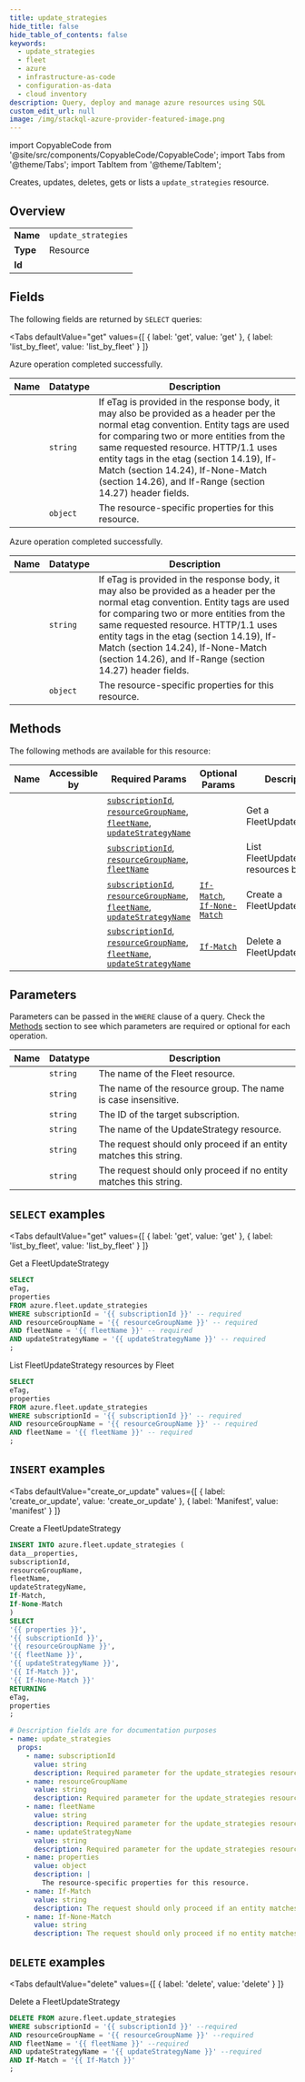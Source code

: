 ```yaml
--- 
title: update_strategies
hide_title: false
hide_table_of_contents: false
keywords:
  - update_strategies
  - fleet
  - azure
  - infrastructure-as-code
  - configuration-as-data
  - cloud inventory
description: Query, deploy and manage azure resources using SQL
custom_edit_url: null
image: /img/stackql-azure-provider-featured-image.png
---
```


import CopyableCode from '@site/src/components/CopyableCode/CopyableCode';
import Tabs from '@theme/Tabs';
import TabItem from '@theme/TabItem';

Creates, updates, deletes, gets or lists a <code>update_strategies</code> resource.

## Overview
<table><tbody>
<tr><td><b>Name</b></td><td><code>update_strategies</code></td></tr>
<tr><td><b>Type</b></td><td>Resource</td></tr>
<tr><td><b>Id</b></td><td><CopyableCode code="azure.fleet.update_strategies" /></td></tr>
</tbody></table>

## Fields

The following fields are returned by `SELECT` queries:

<Tabs
    defaultValue="get"
    values={[
        { label: 'get', value: 'get' },
        { label: 'list_by_fleet', value: 'list_by_fleet' }
    ]}
>
<TabItem value="get">

Azure operation completed successfully.

<table>
<thead>
    <tr>
    <th>Name</th>
    <th>Datatype</th>
    <th>Description</th>
    </tr>
</thead>
<tbody>
<tr>
    <td><CopyableCode code="eTag" /></td>
    <td><code>string</code></td>
    <td>If eTag is provided in the response body, it may also be provided as a header per the normal etag convention.  Entity tags are used for comparing two or more entities from the same requested resource. HTTP/1.1 uses entity tags in the etag (section 14.19), If-Match (section 14.24), If-None-Match (section 14.26), and If-Range (section 14.27) header fields.</td>
</tr>
<tr>
    <td><CopyableCode code="properties" /></td>
    <td><code>object</code></td>
    <td>The resource-specific properties for this resource.</td>
</tr>
</tbody>
</table>
</TabItem>
<TabItem value="list_by_fleet">

Azure operation completed successfully.

<table>
<thead>
    <tr>
    <th>Name</th>
    <th>Datatype</th>
    <th>Description</th>
    </tr>
</thead>
<tbody>
<tr>
    <td><CopyableCode code="eTag" /></td>
    <td><code>string</code></td>
    <td>If eTag is provided in the response body, it may also be provided as a header per the normal etag convention.  Entity tags are used for comparing two or more entities from the same requested resource. HTTP/1.1 uses entity tags in the etag (section 14.19), If-Match (section 14.24), If-None-Match (section 14.26), and If-Range (section 14.27) header fields.</td>
</tr>
<tr>
    <td><CopyableCode code="properties" /></td>
    <td><code>object</code></td>
    <td>The resource-specific properties for this resource.</td>
</tr>
</tbody>
</table>
</TabItem>
</Tabs>

## Methods

The following methods are available for this resource:

<table>
<thead>
    <tr>
    <th>Name</th>
    <th>Accessible by</th>
    <th>Required Params</th>
    <th>Optional Params</th>
    <th>Description</th>
    </tr>
</thead>
<tbody>
<tr>
    <td><a href="#get"><CopyableCode code="get" /></a></td>
    <td><CopyableCode code="select" /></td>
    <td><a href="#parameter-subscriptionId"><code>subscriptionId</code></a>, <a href="#parameter-resourceGroupName"><code>resourceGroupName</code></a>, <a href="#parameter-fleetName"><code>fleetName</code></a>, <a href="#parameter-updateStrategyName"><code>updateStrategyName</code></a></td>
    <td></td>
    <td>Get a FleetUpdateStrategy</td>
</tr>
<tr>
    <td><a href="#list_by_fleet"><CopyableCode code="list_by_fleet" /></a></td>
    <td><CopyableCode code="select" /></td>
    <td><a href="#parameter-subscriptionId"><code>subscriptionId</code></a>, <a href="#parameter-resourceGroupName"><code>resourceGroupName</code></a>, <a href="#parameter-fleetName"><code>fleetName</code></a></td>
    <td></td>
    <td>List FleetUpdateStrategy resources by Fleet</td>
</tr>
<tr>
    <td><a href="#create_or_update"><CopyableCode code="create_or_update" /></a></td>
    <td><CopyableCode code="insert" /></td>
    <td><a href="#parameter-subscriptionId"><code>subscriptionId</code></a>, <a href="#parameter-resourceGroupName"><code>resourceGroupName</code></a>, <a href="#parameter-fleetName"><code>fleetName</code></a>, <a href="#parameter-updateStrategyName"><code>updateStrategyName</code></a></td>
    <td><a href="#parameter-If-Match"><code>If-Match</code></a>, <a href="#parameter-If-None-Match"><code>If-None-Match</code></a></td>
    <td>Create a FleetUpdateStrategy</td>
</tr>
<tr>
    <td><a href="#delete"><CopyableCode code="delete" /></a></td>
    <td><CopyableCode code="delete" /></td>
    <td><a href="#parameter-subscriptionId"><code>subscriptionId</code></a>, <a href="#parameter-resourceGroupName"><code>resourceGroupName</code></a>, <a href="#parameter-fleetName"><code>fleetName</code></a>, <a href="#parameter-updateStrategyName"><code>updateStrategyName</code></a></td>
    <td><a href="#parameter-If-Match"><code>If-Match</code></a></td>
    <td>Delete a FleetUpdateStrategy</td>
</tr>
</tbody>
</table>

## Parameters

Parameters can be passed in the `WHERE` clause of a query. Check the [Methods](#methods) section to see which parameters are required or optional for each operation.

<table>
<thead>
    <tr>
    <th>Name</th>
    <th>Datatype</th>
    <th>Description</th>
    </tr>
</thead>
<tbody>
<tr id="parameter-fleetName">
    <td><CopyableCode code="fleetName" /></td>
    <td><code>string</code></td>
    <td>The name of the Fleet resource.</td>
</tr>
<tr id="parameter-resourceGroupName">
    <td><CopyableCode code="resourceGroupName" /></td>
    <td><code>string</code></td>
    <td>The name of the resource group. The name is case insensitive.</td>
</tr>
<tr id="parameter-subscriptionId">
    <td><CopyableCode code="subscriptionId" /></td>
    <td><code>string</code></td>
    <td>The ID of the target subscription.</td>
</tr>
<tr id="parameter-updateStrategyName">
    <td><CopyableCode code="updateStrategyName" /></td>
    <td><code>string</code></td>
    <td>The name of the UpdateStrategy resource.</td>
</tr>
<tr id="parameter-If-Match">
    <td><CopyableCode code="If-Match" /></td>
    <td><code>string</code></td>
    <td>The request should only proceed if an entity matches this string.</td>
</tr>
<tr id="parameter-If-None-Match">
    <td><CopyableCode code="If-None-Match" /></td>
    <td><code>string</code></td>
    <td>The request should only proceed if no entity matches this string.</td>
</tr>
</tbody>
</table>

## `SELECT` examples

<Tabs
    defaultValue="get"
    values={[
        { label: 'get', value: 'get' },
        { label: 'list_by_fleet', value: 'list_by_fleet' }
    ]}
>
<TabItem value="get">

Get a FleetUpdateStrategy

```sql
SELECT
eTag,
properties
FROM azure.fleet.update_strategies
WHERE subscriptionId = '{{ subscriptionId }}' -- required
AND resourceGroupName = '{{ resourceGroupName }}' -- required
AND fleetName = '{{ fleetName }}' -- required
AND updateStrategyName = '{{ updateStrategyName }}' -- required
;
```
</TabItem>
<TabItem value="list_by_fleet">

List FleetUpdateStrategy resources by Fleet

```sql
SELECT
eTag,
properties
FROM azure.fleet.update_strategies
WHERE subscriptionId = '{{ subscriptionId }}' -- required
AND resourceGroupName = '{{ resourceGroupName }}' -- required
AND fleetName = '{{ fleetName }}' -- required
;
```
</TabItem>
</Tabs>


## `INSERT` examples

<Tabs
    defaultValue="create_or_update"
    values={[
        { label: 'create_or_update', value: 'create_or_update' },
        { label: 'Manifest', value: 'manifest' }
    ]}
>
<TabItem value="create_or_update">

Create a FleetUpdateStrategy

```sql
INSERT INTO azure.fleet.update_strategies (
data__properties,
subscriptionId,
resourceGroupName,
fleetName,
updateStrategyName,
If-Match,
If-None-Match
)
SELECT 
'{{ properties }}',
'{{ subscriptionId }}',
'{{ resourceGroupName }}',
'{{ fleetName }}',
'{{ updateStrategyName }}',
'{{ If-Match }}',
'{{ If-None-Match }}'
RETURNING
eTag,
properties
;
```
</TabItem>
<TabItem value="manifest">

```yaml
# Description fields are for documentation purposes
- name: update_strategies
  props:
    - name: subscriptionId
      value: string
      description: Required parameter for the update_strategies resource.
    - name: resourceGroupName
      value: string
      description: Required parameter for the update_strategies resource.
    - name: fleetName
      value: string
      description: Required parameter for the update_strategies resource.
    - name: updateStrategyName
      value: string
      description: Required parameter for the update_strategies resource.
    - name: properties
      value: object
      description: |
        The resource-specific properties for this resource.
    - name: If-Match
      value: string
      description: The request should only proceed if an entity matches this string.
    - name: If-None-Match
      value: string
      description: The request should only proceed if no entity matches this string.
```
</TabItem>
</Tabs>


## `DELETE` examples

<Tabs
    defaultValue="delete"
    values={[
        { label: 'delete', value: 'delete' }
    ]}
>
<TabItem value="delete">

Delete a FleetUpdateStrategy

```sql
DELETE FROM azure.fleet.update_strategies
WHERE subscriptionId = '{{ subscriptionId }}' --required
AND resourceGroupName = '{{ resourceGroupName }}' --required
AND fleetName = '{{ fleetName }}' --required
AND updateStrategyName = '{{ updateStrategyName }}' --required
AND If-Match = '{{ If-Match }}'
;
```
</TabItem>
</Tabs>
